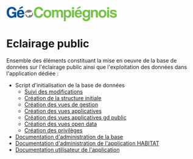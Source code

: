 ![picto](/doc/img/Logo_web-GeoCompiegnois.png)

# Eclairage public

Ensemble des éléments constituant la mise en oeuvre de la base de données sur l'éclairage public ainsi que l'exploitation des données dans l'application dédiée :

- Script d'initialisation de la base de données
  * [Suivi des modifications](sql/.sql)
  * [Création  de la structure initiale](sql/ecl_10_squelette.sql)
  * [Création des vues de gestion](sql/ecl_20_vues_gestion.sql)
  * [Création des vues applicatives](sql/ecl_21_vues_xapps.sql)
  * [Création des vues applicatives gd public](sql/ecl_22_vues_xapps_public.sql)
  * [Création des vues open data](sql/ecl_23_vues_xopendata.sql)
  * [Création des privilèges](sql/ecl_99_grant.sql)
- [Documentation d'administration de la base](doc/doc_admin_bd_ecl.md)
- [Documentation d'administration de l'application HABITAT](doc/doc_admin_app_ecl.md)
- [Documentation utilisateur de l'application](doc/doc_user_app_ecl.md)
